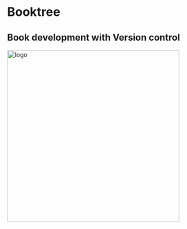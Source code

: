 # Booktree

## Book development with Version control

<img alt="logo" src="gitlab_logo.png" width="400">
